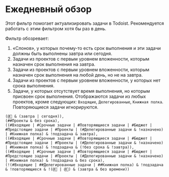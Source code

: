 # Ежедневный обзор

Этот фильтр помогает актуализировать задачи в Todoist. Рекомендуется работать с этим фильтром хотя бы раз в день.

Фильтр обозревает:

1. «Слонов», у которых почему-то есть срок выполнения и эти задачи должны быть выполнены завтра или сегодня.
2. Задачи из проектов с первым уровнем вложенности, которым назначен срок выполнения на завтра.
3. Задачи из проектов с первым уровнем вложенности, которым назначен срок выполнения на любой день, но не на завтра.
4. Задачи из проектов с первым уровнем вложенности, у которых нет срока выполнения.
5. Задачи, у которых отсутствует время выполнения, но которым присвоен срок выполнения. Отображаются задачи из любых проектов, кроме следующих: `Входящие`, `Делегированные`, `Книжная полка`. Повторяющиеся задачи игнорируются.

```
(@🐘 & (завтра | сегодня)),
(##Проекты & без срока),
((#Входящие | #Срочные задачи | #Повторяющиеся задачи | #Бюджет | #Предстоящие задачи | #Проекты | (#Делегированные задачи & !назначено) | #Книжная полка) & !подзадача & завтра),
((#Входящие | #Срочные задачи | #Повторяющиеся задачи | #Бюджет | #Предстоящие задачи | #Проекты | (#Делегированные задачи & !назначено) | #Книжная полка) & !подзадача & (!без срока & !завтра)),
((#Входящие | #Срочные задачи | #Повторяющиеся задачи | #Бюджет | #Предстоящие задачи | #Проекты | (#Делегированные задачи & !назначено) | #Книжная полка) & !подзадача & без срока),
(!(#Входящие | ##Делегированные задачи | ##Книжная полка) & !подзадача & !повторяющиеся & !(@🐘 | @📆) & (завтра & без времени))
```
